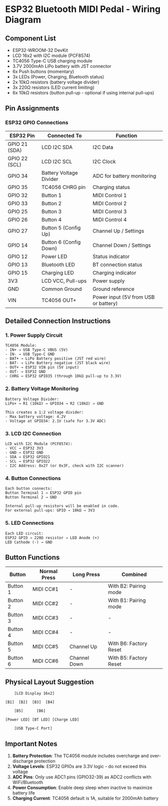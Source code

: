 # ESP32 Bluetooth MIDI Pedal - Wiring Diagram

## Component List
- ESP32-WROOM-32 DevKit
- LCD 16x2 with I2C module (PCF8574)
- TC4056 Type-C USB charging module
- 3.7V 2000mAh LiPo battery with JST connector
- 6x Push buttons (momentary)
- 3x LEDs (Power, Charging, Bluetooth status)
- 2x 10kΩ resistors (battery voltage divider)
- 3x 220Ω resistors (LED current limiting)
- 6x 10kΩ resistors (button pull-up - optional if using internal pull-ups)

## Pin Assignments

### ESP32 GPIO Connections

| ESP32 Pin | Connected To | Function |
|-----------|--------------|----------|
| GPIO 21 (SDA) | LCD I2C SDA | I2C Data |
| GPIO 22 (SCL) | LCD I2C SCL | I2C Clock |
| GPIO 34 | Battery Voltage Divider | ADC for battery monitoring |
| GPIO 35 | TC4056 CHRG pin | Charging status |
| GPIO 32 | Button 1 | MIDI Control 1 |
| GPIO 33 | Button 2 | MIDI Control 2 |
| GPIO 25 | Button 3 | MIDI Control 3 |
| GPIO 26 | Button 4 | MIDI Control 4 |
| GPIO 27 | Button 5 (Config Up) | Channel Up / Settings |
| GPIO 14 | Button 6 (Config Down) | Channel Down / Settings |
| GPIO 12 | Power LED | Status indicator |
| GPIO 13 | Bluetooth LED | BT connection status |
| GPIO 15 | Charging LED | Charging indicator |
| 3V3 | LCD VCC, Pull-ups | Power supply |
| GND | Common Ground | Ground reference |
| VIN | TC4056 OUT+ | Power input (5V from USB or battery) |

## Detailed Connection Instructions

### 1. Power Supply Circuit
```
TC4056 Module:
- IN+ → USB Type-C VBUS (5V)
- IN- → USB Type-C GND
- BAT+ → LiPo Battery positive (JST red wire)
- BAT- → LiPo Battery negative (JST black wire)
- OUT+ → ESP32 VIN pin (5V input)
- OUT- → ESP32 GND
- CHRG → ESP32 GPIO35 (through 10kΩ pull-up to 3.3V)
```

### 2. Battery Voltage Monitoring
```
Battery Voltage Divider:
LiPo+ → R1 (10kΩ) → GPIO34 → R2 (10kΩ) → GND

This creates a 1:2 voltage divider:
- Max battery voltage: 4.2V
- Voltage at GPIO34: 2.1V (safe for 3.3V ADC)
```

### 3. LCD I2C Connection
```
LCD with I2C Module (PCF8574):
- VCC → ESP32 3V3
- GND → ESP32 GND
- SDA → ESP32 GPIO21
- SCL → ESP32 GPIO22
- I2C Address: 0x27 (or 0x3F, check with I2C scanner)
```

### 4. Button Connections
```
Each button connects:
Button Terminal 1 → ESP32 GPIO pin
Button Terminal 2 → GND

Internal pull-up resistors will be enabled in code.
For external pull-ups: GPIO → 10kΩ → 3V3
```

### 5. LED Connections
```
Each LED circuit:
ESP32 GPIO → 220Ω resistor → LED Anode (+)
LED Cathode (-) → GND
```

## Button Functions

| Button | Normal Press | Long Press | Combined |
|--------|-------------|------------|----------|
| Button 1 | MIDI CC#1 | - | With B2: Pairing mode |
| Button 2 | MIDI CC#2 | - | With B1: Pairing mode |
| Button 3 | MIDI CC#3 | - | - |
| Button 4 | MIDI CC#4 | - | - |
| Button 5 | MIDI CC#5 | Channel Up | With B6: Factory Reset |
| Button 6 | MIDI CC#6 | Channel Down | With B5: Factory Reset |

## Physical Layout Suggestion
```
    [LCD Display 16x2]
    
[B1]  [B2]  [B3]  [B4]
      
    [B5]      [B6]
    
[Power LED] [BT LED] [Charge LED]

    [USB Type-C Port]
```

## Important Notes
1. **Battery Protection**: The TC4056 module includes overcharge and over-discharge protection
2. **Voltage Levels**: ESP32 GPIOs are 3.3V logic - do not exceed this voltage
3. **ADC Pins**: Only use ADC1 pins (GPIO32-39) as ADC2 conflicts with WiFi/Bluetooth
4. **Power Consumption**: Enable deep sleep when inactive to maximize battery life
5. **Charging Current**: TC4056 default is 1A, suitable for 2000mAh battery